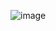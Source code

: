 ![image](https://user-images.githubusercontent.com/37008964/170867177-4f8f1470-c766-4189-8819-268e3f10b608.png)
